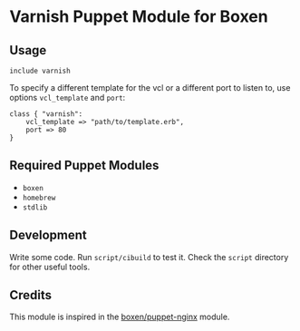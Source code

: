 # Varnish Puppet Module for Boxen

## Usage

```puppet
include varnish
```

To specify a different template for the vcl or a different port to listen to, use options `vcl_template` and `port`:
```puppet
class { "varnish":
    vcl_template => "path/to/template.erb",
    port => 80
}
```

## Required Puppet Modules

* `boxen`
* `homebrew`
* `stdlib`

## Development

Write some code.
Run `script/cibuild` to test it.
Check the `script` directory for other useful tools.


## Credits

This module is inspired in the [boxen/puppet-nginx](https://github.com/boxen/puppet-nginx) module.